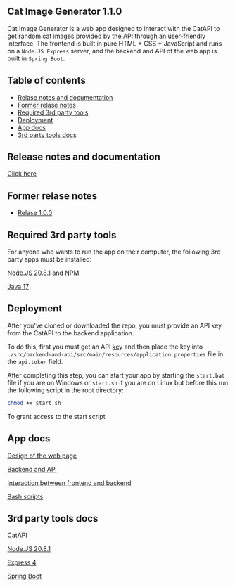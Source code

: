 ## Cat Image Generator 1.1.0

Cat Image Generator is a web app designed to interact with the CatAPI to get random cat images provided by the API through an user-friendly interface. 
The frontend is built in pure HTML + CSS + JavaScript and runs on a `Node.JS Express` server, and the backend and API of the web app is built in `Spring Boot`.

## Table of contents
- [Relase notes and documentation](#release-notes-and-documentation)
- [Former relase notes](#former-relase-notes)
- [Required 3rd party tools](#required-3rd-party-tools)
- [Deployment](#deployment)
- [App docs](#app-docs)
- [3rd party tools docs](#3rd-party-tools-docs)

## Release notes and documentation
[Click here](https://github.com/virlancristian/Cat-Image-Generator/pull/8)

## Former relase notes
- [Relase 1.0.0](https://github.com/virlancristian/Cat-Image-Generator/pull/6)

## Required 3rd party tools
For anyone who wants to run the app on their computer, the following 3rd party apps must be installed:

[Node.JS 20.8.1 and NPM](https://nodejs.org/dist/v20.8.1/)

[Java 17](https://www.oracle.com/java/technologies/javase/jdk17-archive-downloads.html)

## Deployment
After you've cloned or downloaded the repo, you must provide an API key from the CatAPI to the backend application.

To do this, first you must get an API [key](https://thecatapi.com/#pricing) and then place the key into `./src/backend-and-api/src/main/resources/application.properties`
file in the `api.token` field.

After completing this step, you can start your app by starting the `start.bat` file if you are on Windows or `start.sh` if you are on Linux but before this run the following script in the root directory:
```bash
chmod +x start.sh
```
To grant access to the start script

## App docs
[Design of the web page](https://github.com/virlancristian/Cat-Image-Generator/pull/1)

[Backend and API](https://github.com/virlancristian/Cat-Image-Generator/pull/2)

[Interaction between frontend and backend](https://github.com/virlancristian/Cat-Image-Generator/pull/3)

[Bash scripts](https://github.com/virlancristian/Cat-Image-Generator/pull/4)

## 3rd party tools docs

[CatAPI](https://developers.thecatapi.com/view-account/ylX4blBYT9FaoVd6OhvR?report=bOoHBz-8t)

[Node.JS 20.8.1](https://nodejs.org/dist/v20.8.0/docs/api/)

[Express 4](https://expressjs.com/en/4x/api.html)

[Spring Boot](https://docs.spring.io/spring-boot/docs/current/reference/htmlsingle/)
